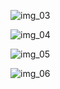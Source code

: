 ![img_03](https://gitee.com/Acido/images/raw/master/image/202303232231223.svg)

![img_04](https://gitee.com/Acido/images/raw/master/image/202303232232292.svg)

![img_05](https://gitee.com/Acido/images/raw/master/image/202303232232781.svg)

![img_06](https://gitee.com/Acido/images/raw/master/image/202303232232571.svg)